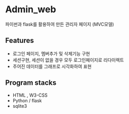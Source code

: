 # Admin_web
파이썬과 flask를 활용하여 만든 관리자 페이지 (MVC모델)

## Features
- 로그인 페이지, 멤버추가 및 삭제기능 구현
- 세션구현, 세션이 없을 경우 모두 로그인페이지로 리다이렉트
- 주어진 데이터를 그래프로 시각화하여 표현

## Program stacks
- HTML , W3-CSS
- Python / flask
- sqlite3
